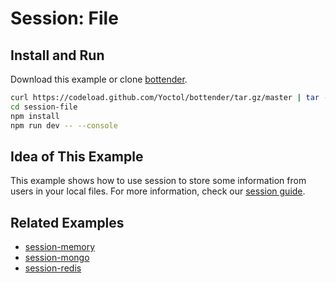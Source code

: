 # Session: File

## Install and Run

Download this example or clone [bottender](https://github.com/Yoctol/bottender).

```sh
curl https://codeload.github.com/Yoctol/bottender/tar.gz/master | tar -xz --strip=2 bottender-master/examples/session-file
cd session-file
npm install
npm run dev -- --console
```

## Idea of This Example

This example shows how to use session to store some information from users in your local files. For more information, check our [session guide](https://bottender.js.org/docs/the-basics-session).

## Related Examples

- [session-memory](../session-memory)
- [session-mongo](../session-mongo)
- [session-redis](../session-redis)

